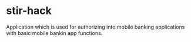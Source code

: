 # stir-hack
Application which is used for authorizing into mobile banking applications with basic mobile bankin app functions.
